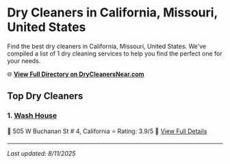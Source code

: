 # Dry Cleaners in California, Missouri, United States

Find the best dry cleaners in California, Missouri, United States. We've compiled a list of 1 dry cleaning services to help you find the perfect one for your needs.

🌐 **[View Full Directory on DryCleanersNear.com](https://drycleanersnear.com/city/US/Missouri/California)**

## Top Dry Cleaners

### 1. [Wash House](https://drycleanersnear.com/dryCleaner/688d7130eedd882ede90bfc6/wash-house)
📍 505 W Buchanan St # 4, California
⭐ Rating: 3.9/5
🔗 [View Full Details](https://drycleanersnear.com/dryCleaner/688d7130eedd882ede90bfc6/wash-house)


---

*Last updated: 8/11/2025*
